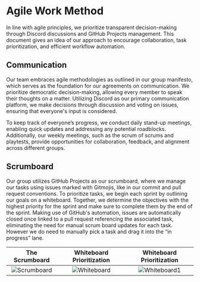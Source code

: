 # Agile Work Method
In line with agile principles, we prioritize transparent decision-making through Discord discussions and GitHub Projects management. This document gives an idea of our approach to encourage collaboration, task prioritization, and efficient workflow automation.

## Communication
Our team embraces agile methodologies as outlined in our group manifesto, which serves as the foundation for our agreements on communication. We prioritize democratic decision-making, allowing every member to speak their thoughts on a matter. Utilizing Discord as our primary communication platform, we make decisions through discussion and voting on issues, ensuring that everyone's input is considered.

To keep track of everyone’s progress, we conduct daily stand-up meetings, enabling quick updates and addressing any potential roadblocks. Additionally, our weekly meetings, such as the scrum of scrums and playtests, provide opportunities for collaboration, feedback, and alignment across different groups.

## Scrumboard
Our group utilizes GitHub Projects as our scrumboard, where we manage our tasks using issues marked with Gitmojis, like in our commit and pull request conventions. To prioritize tasks, we begin each sprint by outlining our goals on a whiteboard. Together, we determine the objectives with the highest priority for the sprint and make sure to complete them by the end of the sprint. Making use of GitHub's automation, issues are automatically closed once linked to a pull request referencing the associated task, eliminating the need for manual scrum board updates for each task. However we do need to manually pick a task and drag it into the “in progress” lane.

|The Scrumboard|Whiteboard Prioritization|Whiteboard Prioritization|
|:------------:|:-----------------------:|:-----------------------:|
|![Scrumboard](https://github.com/Timsel1/S6-Portfolio/assets/90602424/8633b1ff-886d-45e6-9620-df17988f1ea4)|![Whiteboard](https://github.com/Timsel1/S6-Portfolio/assets/90602424/17b7db35-bcf9-48e4-9346-89ad0d1e44b6)|![Whiteboard1](https://github.com/Timsel1/S6-Portfolio/assets/90602424/91ba2428-e0d2-4019-937a-ad3a4314ea47)|
